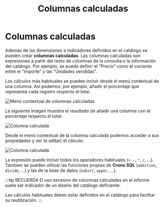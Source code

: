 ﻿---
title: Columnas calculadas
position: 60
Autogenerated: true
---

# Columnas calculadas

Además de las dimensiones e indicadores definidos en el catálogo se pueden crear **columnas calculadas**. Las columnas calculadas son expresiones a partir del resto de columnas de la consulta o la información del catálogo. Por ejemplo, se puede definir el "Precio" como el cociente entre el "Importe" y las "Unidades vendidas".

Los cálculos más habituales se pueden incluir desde el menú contextual de una columna. Así podemos, por ejemplo, añadir el porcentaje que representa cada registro respecto el total.

![Menú contextual de columnas calculadas](/images/analysis/ColumnasCalculadas1.png)

La siguiente imagen muestra el resultado de añadir una columna con el porcentaje respecto el total:


![Columna calculada](/images/analysis/ColumnasCalculadas2.png)

Desde el menú contextual de la columna calculada podemos acceder a sus propiedades y ver (o editar) el cálculo:


![Columna calculada](/images/analysis/ColumnasCalculadas3.png)

La expresión puede incluir todos los operadores habituales (`+`, `-`, `*`, `/`, ...). Tambien se pueden utilizar las funciones propias de **Crono SQL** (`addition`, `divide`, ...) y las de la base de datos (`substr`, `upper`, ...).

:::tip RECUERDA
El uso excesivo de columnas calculadas en el informe suele ser indicador de un diseño del catálogo deficiente. 

Las cálculos habituales deben estar definidos en el catálogo para facilitar su reutilización.
:::
